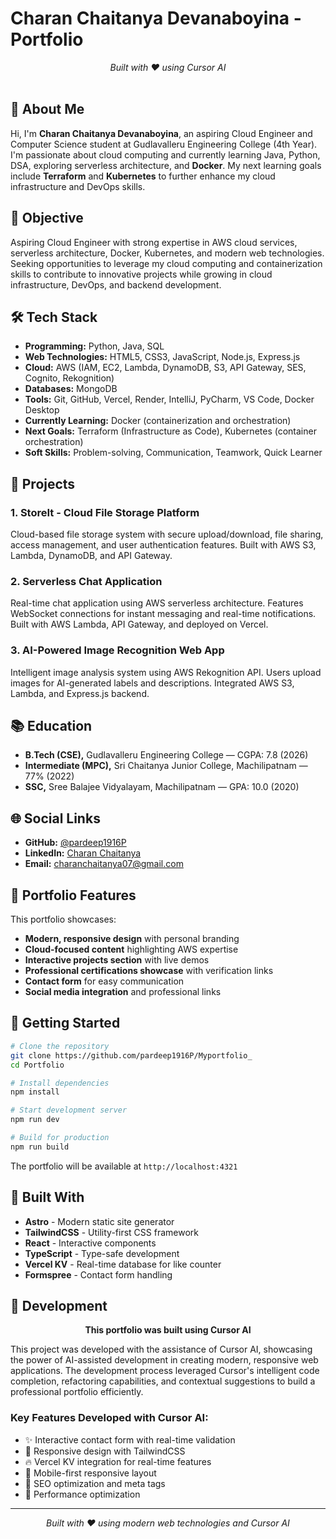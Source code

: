 # Charan Chaitanya Devanaboyina - Portfolio

<div align="center">
  <em>Built with ❤️ using Cursor AI</em>
</div>

<br>

## 👋 About Me

Hi, I'm **Charan Chaitanya Devanaboyina**, an aspiring Cloud Engineer and Computer Science student at Gudlavalleru Engineering College (4th Year). I'm passionate about cloud computing and currently learning Java, Python, DSA, exploring serverless architecture, and **Docker**. My next learning goals include **Terraform** and **Kubernetes** to further enhance my cloud infrastructure and DevOps skills.

## 🎯 Objective

Aspiring Cloud Engineer with strong expertise in AWS cloud services, serverless architecture, Docker, Kubernetes, and modern web technologies. Seeking opportunities to leverage my cloud computing and containerization skills to contribute to innovative projects while growing in cloud infrastructure, DevOps, and backend development.

## 🛠️ Tech Stack

- **Programming:** Python, Java, SQL
- **Web Technologies:** HTML5, CSS3, JavaScript, Node.js, Express.js
- **Cloud:** AWS (IAM, EC2, Lambda, DynamoDB, S3, API Gateway, SES, Cognito, Rekognition)
- **Databases:** MongoDB
- **Tools:** Git, GitHub, Vercel, Render, IntelliJ, PyCharm, VS Code, Docker Desktop
- **Currently Learning:** Docker (containerization and orchestration)
- **Next Goals:** Terraform (Infrastructure as Code), Kubernetes (container orchestration)
- **Soft Skills:** Problem-solving, Communication, Teamwork, Quick Learner

## 🚀 Projects

### 1. StoreIt - Cloud File Storage Platform
Cloud-based file storage system with secure upload/download, file sharing, access management, and user authentication features. Built with AWS S3, Lambda, DynamoDB, and API Gateway.

### 2. Serverless Chat Application
Real-time chat application using AWS serverless architecture. Features WebSocket connections for instant messaging and real-time notifications. Built with AWS Lambda, API Gateway, and deployed on Vercel.

### 3. AI-Powered Image Recognition Web App
Intelligent image analysis system using AWS Rekognition API. Users upload images for AI-generated labels and descriptions. Integrated AWS S3, Lambda, and Express.js backend.


## 📚 Education

- **B.Tech (CSE),** Gudlavalleru Engineering College — CGPA: 7.8 (2026)
- **Intermediate (MPC),** Sri Chaitanya Junior College, Machilipatnam — 77% (2022)
- **SSC,** Sree Balajee Vidyalayam, Machilipatnam — GPA: 10.0 (2020)

## 🌐 Social Links

- **GitHub:** [@pardeep1916P](https://github.com/pardeep1916P)
- **LinkedIn:** [Charan Chaitanya](https://linkedin.com/in/chinnu-4a7174306)
- **Email:** charanchaitanya07@gmail.com

## 🎵 Portfolio Features

This portfolio showcases:
- **Modern, responsive design** with personal branding
- **Cloud-focused content** highlighting AWS expertise
- **Interactive projects section** with live demos
- **Professional certifications showcase** with verification links
- **Contact form** for easy communication
- **Social media integration** and professional links

## 🚀 Getting Started

```bash
# Clone the repository
git clone https://github.com/pardeep1916P/Myportfolio_
cd Portfolio

# Install dependencies
npm install

# Start development server
npm run dev

# Build for production
npm run build
```

The portfolio will be available at `http://localhost:4321`

## 🎨 Built With

- **Astro** - Modern static site generator
- **TailwindCSS** - Utility-first CSS framework
- **React** - Interactive components
- **TypeScript** - Type-safe development
- **Vercel KV** - Real-time database for like counter
- **Formspree** - Contact form handling

## 🤖 Development

<div align="center">
  <strong>This portfolio was built using Cursor AI</strong>
</div>

This project was developed with the assistance of Cursor AI, showcasing the power of AI-assisted development in creating modern, responsive web applications. The development process leveraged Cursor's intelligent code completion, refactoring capabilities, and contextual suggestions to build a professional portfolio efficiently.

### Key Features Developed with Cursor AI:
- ✨ Interactive contact form with real-time validation
- 🎨 Responsive design with TailwindCSS
- 🔥 Vercel KV integration for real-time features
- 📱 Mobile-first responsive layout
- 🎯 SEO optimization and meta tags
- 🚀 Performance optimization

---

<div align="center">
  <em>Built with ❤️ using modern web technologies and Cursor AI</em>
</div>
